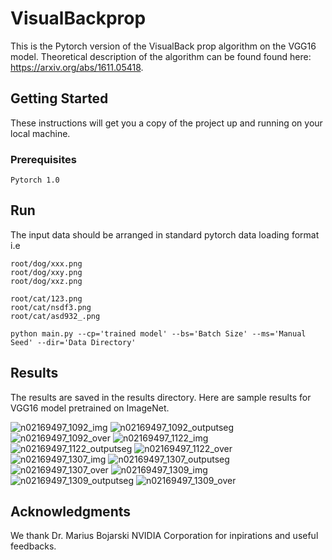 # VisualBackprop
This is the Pytorch version of the VisualBack prop algorithm on the VGG16 model. Theoretical description of the algorithm can be found found here: https://arxiv.org/abs/1611.05418.


## Getting Started

These instructions will get you a copy of the project up and running on your local machine.

### Prerequisites

```
Pytorch 1.0
```

## Run

The input data should be arranged in standard pytorch data loading format i.e
```
root/dog/xxx.png
root/dog/xxy.png
root/dog/xxz.png

root/cat/123.png
root/cat/nsdf3.png
root/cat/asd932_.png
```

```
python main.py --cp='trained model' --bs='Batch Size' --ms='Manual Seed' --dir='Data Directory'
```

## Results
The results are saved in the results directory. Here are sample results for VGG16 model pretrained on ImageNet. 

![n02169497_1092_img](https://user-images.githubusercontent.com/16810812/52000813-03d7b380-248c-11e9-9d4b-329dfc11a24f.png)
![n02169497_1092_outputseg](https://user-images.githubusercontent.com/16810812/52000814-03d7b380-248c-11e9-8c03-3ee08155b44f.png)
![n02169497_1092_over](https://user-images.githubusercontent.com/16810812/52000815-03d7b380-248c-11e9-81ad-cc6e171d6cfe.png)
![n02169497_1122_img](https://user-images.githubusercontent.com/16810812/52000816-03d7b380-248c-11e9-9095-4e9aa5108b6d.png)
![n02169497_1122_outputseg](https://user-images.githubusercontent.com/16810812/52000817-03d7b380-248c-11e9-96f4-a4e799a0ca23.png)
![n02169497_1122_over](https://user-images.githubusercontent.com/16810812/52000818-03d7b380-248c-11e9-89c9-4c14d97cdfca.png)
![n02169497_1307_img](https://user-images.githubusercontent.com/16810812/52000819-03d7b380-248c-11e9-8259-dfc98e4cdb1b.png)
![n02169497_1307_outputseg](https://user-images.githubusercontent.com/16810812/52000820-03d7b380-248c-11e9-825a-c7ad18398b6a.png)
![n02169497_1307_over](https://user-images.githubusercontent.com/16810812/52000821-03d7b380-248c-11e9-8e28-3bcca6374866.png)
![n02169497_1309_img](https://user-images.githubusercontent.com/16810812/52000822-03d7b380-248c-11e9-9996-8f3de18dc94c.png)
![n02169497_1309_outputseg](https://user-images.githubusercontent.com/16810812/52000823-04704a00-248c-11e9-8bf8-452e7fce5ab0.png)
![n02169497_1309_over](https://user-images.githubusercontent.com/16810812/52000824-04704a00-248c-11e9-9330-87075644ee74.png)

## Acknowledgments

We thank Dr. Marius Bojarski NVIDIA Corporation for inpirations and useful feedbacks.



